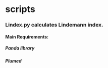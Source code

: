 # scripts

### Lindex.py calculates Lindemann index.
#### Main Requirements:
#####    Panda library
#####    Plumed
